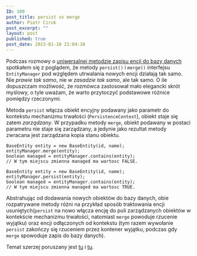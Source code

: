 ```yaml
---
ID: 109
post_title: persist vs merge
author: Piotr Ciruk
post_excerpt: ""
layout: post
published: true
post_date: 2013-01-10 21:04:10
---
```

Podczas rozmowy o <a href="http://stackoverflow.com/questions/156689/do-you-have-a-common-base-class-for-hibernate-entities">uniwersalnej metodzie zapisu encji do bazy danych</a> spotkałem się z poglądem, że metody `persist()` i `merge()` interfejsu `EntityManager` pod względem utrwalania nowych encji działają tak samo. Nie <em>prawie tak samo</em>, nie <em>w zasadzie tak samo</em>, ale tak samo.
O ile dopuszczam możliwość, że rozmówca zastosował mało elegancki skrót myślowy, o tyle uważam, że warto przytoczyć podstawowe różnice pomiędzy rzeczonymi.

Metoda `persist` włącza obiekt encyjny podawany jako parametr do kontekstu mechanizmu trwałości (`PersistenceContext`), obiekt staje się zatem <em>zarządzany</em>. W przypadku metody `merge`, obiekt podawany w postaci parametru nie staje się zarządzany, a jedynie jako rezultat metody zwracana jest zarządzana kopia stanu obiektu.
```
BaseEntity entity = new BaseEntity(id, name);
entityManager.merge(entity);
boolean managed = entityManager.contains(entity);
// W tym miejscu zmienna managed ma wartosc FALSE.
```

```
BaseEntity entity = new BaseEntity(id, name);
entityManager.persist(entity);
boolean managed = entityManager.contains(entity);
// W tym miejscu zmienna managed ma wartosc TRUE.
```

Abstrahując od dodawania nowych obiektów do bazy danych, obie rozpatrywane metody różni na przykład sposób traktowania encji usuniętych(`persist` na nowo włącza encję do puli zarządzanych obiektów w kontekście mechanizmu trwałości, natomiast `merge` powoduje rzucenie wyjątku) oraz encji odłączonych od kontekstu (tym razem wywołanie `persist` zakończy się rzuceniem przez kontener wyjątku, podczas gdy `merge` spowoduje zapis do bazy danych).

Temat szerzej poruszany jest <a href="http://spitballer.blogspot.com/2010/04/jpa-persisting-vs-merging-entites.html">tu</a> i <a href="http://blog.xebia.com/2009/03/23/jpa-implementation-patterns-saving-detached-entities/">tu</a>.